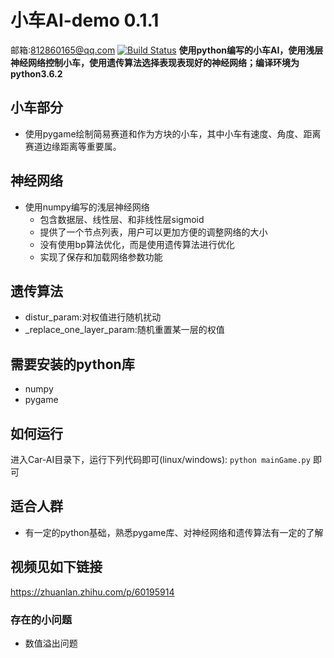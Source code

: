 # 小车AI-demo 0.1.1
邮箱:812860165@qq.com
[![Build Status](https://travis-ci.org/joemccann/dillinger.svg?branch=master)](https://travis-ci.org/joemccann/dillinger)
**使用python编写的小车AI，使用浅层神经网络控制小车，使用遗传算法选择表现表现好的神经网络；编译环境为python3.6.2**
## 小车部分
- 使用pygame绘制简易赛道和作为方块的小车，其中小车有速度、角度、距离赛道边缘距离等重要属。
## 神经网络
- 使用numpy编写的浅层神经网络
    - 包含数据层、线性层、和非线性层sigmoid
    - 提供了一个节点列表，用户可以更加方便的调整网络的大小
    - 没有使用bp算法优化，而是使用遗传算法进行优化
    - 实现了保存和加载网络参数功能
## 遗传算法
- distur_param:对权值进行随机扰动
- _replace_one_layer_param:随机重置某一层的权值

## 需要安装的python库
- numpy
- pygame
## 如何运行

进入Car-AI目录下，运行下列代码即可(linux/windows):
```python mainGame.py```
即可
## 适合人群
- 有一定的python基础，熟悉pygame库、对神经网络和遗传算法有一定的了解
## 视频见如下链接
https://zhuanlan.zhihu.com/p/60195914
### 存在的小问题
- 数值溢出问题




